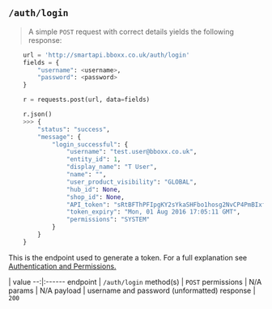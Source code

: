 ## `/auth/login`
> A simple `POST` request with correct details yields the following response:   

```python
    url = 'http://smartapi.bboxx.co.uk/auth/login'
    fields = {
        "username": <username>,
        "password": <password>
    }

    r = requests.post(url, data=fields)

    r.json()
    >>> {
        "status": "success",
        "message": {
            "login_successful": {
                "username": "test.user@bboxx.co.uk",
                "entity_id": 1,
                "display_name": "T User",
                "name": "",
                "user_product_visibility": "GLOBAL",
                "hub_id": None,
                "shop_id": None,
                "API_token": "sRtBFThPFIpgKY2sYkaSHFbo1hosg2NvCP4PmBIxfGQ62VS6zrjFT6dr1qDLQGz",
                "token_expiry": "Mon, 01 Aug 2016 17:05:11 GMT",
                "permissions": "SYSTEM"
            }
        }
    }
```
This is the endpoint used to generate a token.  For a full explanation see <a href=/#authentication-and-permissions>Authentication and Permissions.</a>

  | value
--:|:------
endpoint | `/auth/login`
method(s) | `POST`
permissions |  N/A
params | N/A
payload | username and password (unformatted)
response | `200`

